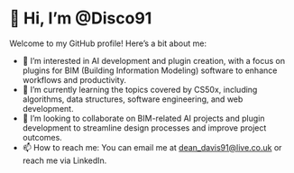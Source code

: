 # 👋 Hi, I’m @Disco91

Welcome to my GitHub profile! Here’s a bit about me:

- 👀 I’m interested in AI development and plugin creation, with a focus on plugins for BIM (Building Information Modeling) software to enhance workflows and productivity.
- 🌱 I’m currently learning the topics covered by CS50x, including algorithms, data structures, software engineering, and web development.
- 💞️ I’m looking to collaborate on BIM-related AI projects and plugin development to streamline design processes and improve project outcomes.
- 📫 How to reach me: You can email me at [dean_davis91@live.co.uk](mailto:dean_davis91@live.co.uk) or reach me via LinkedIn.

<!---
Disco91/Disco91 is a ✨ special ✨ repository because its `README.md` (this file) appears on your GitHub profile.
You can click the Preview link to take a look at your changes.
--->
